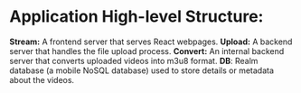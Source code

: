 # Application High-level Structure:

**Stream:** A frontend server that serves React webpages.
**Upload:** A backend server that handles the file upload process.
**Convert:** An internal backend server that converts uploaded videos into m3u8 format.
**DB**: Realm database (a mobile NoSQL database) used to store details or metadata about the videos.
